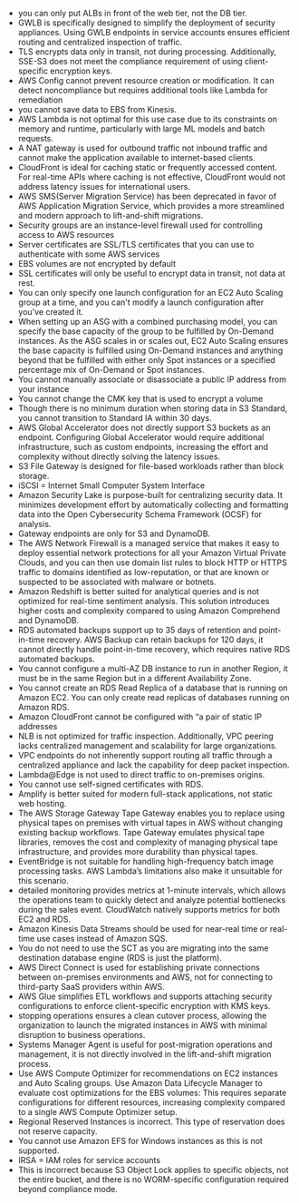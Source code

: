 - you can only put ALBs in front of the web tier, not the DB tier.
- GWLB is specifically designed to simplify the deployment of security appliances. Using GWLB endpoints in service
  accounts ensures efficient routing and centralized inspection of traffic.
- TLS encrypts data only in transit, not during processing. Additionally, SSE-S3 does not meet the compliance
  requirement of using client-specific encryption keys.
- AWS Config cannot prevent resource creation or modification. It can detect noncompliance but requires additional tools
  like Lambda for remediation
- you cannot save data to EBS from Kinesis.
- AWS Lambda is not optimal for this use case due to its constraints on memory and runtime, particularly with large ML
  models and batch requests.
- A NAT gateway is used for outbound traffic not inbound traffic and cannot make the application available to
  internet-based clients.
- CloudFront is ideal for caching static or frequently accessed content. For real-time APIs where caching is not
  effective, CloudFront would not address latency issues for international users.
- AWS SMS(Server Migration Service) has been deprecated in favor of AWS Application Migration Service, which provides a
  more streamlined and
  modern approach to lift-and-shift migrations.
- Security groups are an instance-level firewall used for controlling access to AWS resources
- Server certificates are SSL/TLS certificates that you can use to authenticate with some AWS services
- EBS volumes are not encrypted by default
- SSL certificates will only be useful to encrypt data in transit, not data at rest.
- You can only specify one launch configuration for an EC2 Auto Scaling group at a time, and you can't modify a launch
  configuration after you've created it.
- When setting up an ASG with a combined purchasing model, you can specify the base capacity of the group to be
  fulfilled by On-Demand instances. As the ASG scales in or scales out, EC2 Auto Scaling ensures the base capacity is
  fulfilled using On-Demand instances and anything beyond that be fulfilled with either only Spot instances or a
  specified percentage mix of On-Demand or Spot instances.
- You cannot manually associate or disassociate a public IP address from your instance
- You cannot change the CMK key that is used to encrypt a volume
- Though there is no minimum duration when storing data in S3 Standard, you cannot transition to Standard IA within 30
  days.
- AWS Global Accelerator does not directly support S3 buckets as an endpoint. Configuring Global Accelerator would
  require additional infrastructure, such as custom endpoints, increasing the effort and complexity without directly
  solving the latency issues.
- S3 File Gateway is designed for file-based workloads rather than block storage.
- iSCSI = Internet Small Computer System Interface
- Amazon Security Lake is purpose-built for centralizing security data. It minimizes development effort by automatically
  collecting and formatting data into the Open Cybersecurity Schema Framework (OCSF) for analysis.
- Gateway endpoints are only for S3 and DynamoDB.
- The AWS Network Firewall is a managed service that makes it easy to deploy essential network protections for all your
  Amazon Virtual Private Clouds, and you can then use domain list rules to block HTTP or HTTPS traffic to domains
  identified as low-reputation, or that are known or suspected to be associated with malware or botnets.
- Amazon Redshift is better suited for analytical queries and is not optimized for real-time sentiment analysis. This
  solution introduces higher costs and complexity compared to using Amazon Comprehend and DynamoDB.
- RDS automated backups support up to 35 days of retention and point-in-time recovery. AWS Backup can retain backups for
  120 days, it cannot directly handle point-in-time recovery, which requires native
  RDS automated backups.
- You cannot configure a multi-AZ DB instance to run in another Region, it must be in the same Region but in a different
  Availability Zone.
- You cannot create an RDS Read Replica of a database that is running on Amazon EC2. You can only create read replicas
  of databases running on Amazon RDS.
- Amazon CloudFront cannot be configured with “a pair of static IP addresses
- NLB is not optimized for traffic inspection. Additionally, VPC peering lacks centralized management and scalability
  for large organizations.
- VPC endpoints do not inherently support routing all traffic through a centralized appliance and lack the capability
  for deep packet inspection.
- Lambda@Edge is not used to direct traffic to on-premises origins.
- You cannot use self-signed certificates with RDS.
- Amplify is better suited for modern full-stack applications, not static web hosting.
- The AWS Storage Gateway Tape Gateway enables you to replace using physical tapes on premises with virtual tapes in AWS
  without changing existing backup workflows. Tape Gateway emulates physical tape libraries, removes the cost and
  complexity of managing physical tape infrastructure, and provides more durability than physical tapes.
- EventBridge is not suitable for handling high-frequency batch image processing tasks. AWS Lambda’s limitations also
  make it unsuitable for this scenario.
- detailed monitoring provides metrics at 1-minute intervals, which allows the operations team to quickly detect and
  analyze potential bottlenecks during the sales event. CloudWatch natively supports metrics for both EC2 and RDS.
- Amazon Kinesis Data Streams should be used for near-real time or real-time use cases instead of Amazon SQS.
- You do not need to use the SCT as you are migrating into the same destination database engine (RDS is just the
  platform).
- AWS Direct Connect is used for establishing private connections between on-premises environments and AWS, not for
  connecting to third-party SaaS providers within AWS.
- AWS Glue simplifies ETL workflows and supports attaching security configurations to enforce client-specific encryption
  with KMS keys.
- stopping operations ensures a clean cutover process, allowing the organization to launch the migrated instances in AWS
  with minimal disruption to business operations.
- Systems Manager Agent is useful for post-migration operations and management, it is not directly involved in the
  lift-and-shift migration process.
- Use AWS Compute Optimizer for recommendations on EC2 instances and Auto Scaling groups. Use Amazon Data Lifecycle
  Manager to evaluate cost optimizations for the EBS volumes: This requires separate configurations for different
  resources, increasing complexity compared to a single AWS Compute Optimizer setup.
- Regional Reserved Instances is incorrect. This type of reservation does not reserve capacity.
- You cannot use Amazon EFS for Windows instances as this is not supported.
- IRSA = IAM roles for service accounts
- This is incorrect because S3 Object Lock applies to specific objects, not the entire bucket, and there is no
  WORM-specific configuration required beyond compliance mode.







